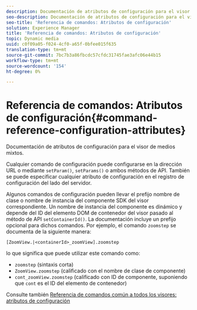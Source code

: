 ```yaml
---
description: Documentación de atributos de configuración para el visor de medios mixtos.
seo-description: Documentación de atributos de configuración para el visor de medios mixtos.
seo-title: 'Referencia de comandos: Atributos de configuración'
solution: Experience Manager
title: 'Referencia de comandos: Atributos de configuración'
topic: Dynamic media
uuid: c0f09a05-f024-4cf0-a65f-0bfee015f635
translation-type: tm+mt
source-git-commit: 7bc7b3a86fbcdc57cfdc31745fae3afc06e44b15
workflow-type: tm+mt
source-wordcount: '154'
ht-degree: 0%

---
```



# Referencia de comandos: Atributos de configuración{#command-reference-configuration-attributes}

Documentación de atributos de configuración para el visor de medios mixtos.

Cualquier comando de configuración puede configurarse en la dirección URL o mediante `setParam()`, `setParams()` o ambos métodos de API. También se puede especificar cualquier atributo de configuración en el registro de configuración del lado del servidor.

Algunos comandos de configuración pueden llevar el prefijo nombre de clase o nombre de instancia del componente SDK del visor correspondiente. Un nombre de instancia del componente es dinámico y depende del ID del elemento DOM de contenedor del visor pasado al método de API `setContainerId()`. La documentación incluye un prefijo opcional para dichos comandos. Por ejemplo, el comando `zoomstep` se documenta de la siguiente manera:

`[ZoomView.|<containerId>_zoomView].zoomstep`

lo que significa que puede utilizar este comando como:

* `zoomstep` (sintaxis corta)
* `ZoomView.zoomstep` (calificado con el nombre de clase de componente)
* `cont_zoomView.zoomstep` (calificado con ID de componente, suponiendo que  `cont` es el ID del elemento de contenedor)

Consulte también [Referencia de comandos común a todos los visores: atributos de configuración](../../../r-html5-viewer-20-cmdref-configattrib/r-html5-viewer-20-cmdref-configattrib.md#concept-850e0f2c49b949deb7cfbfd330d329bd)
